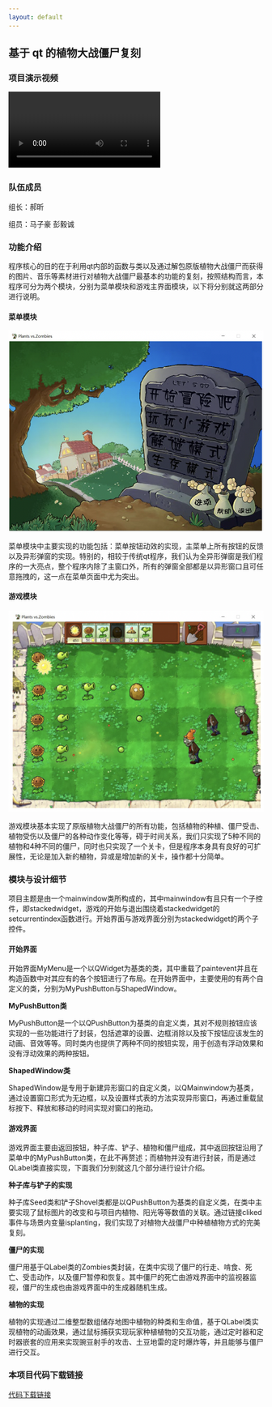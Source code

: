 ```yaml
---
layout: default
---
```




## 基于 qt 的植物大战僵尸复刻

<!-- [项目演示视频链接](http://39.96.165.147/Projects/QT-video/project_0.mp4) -->

### 项目演示视频

<video src="http://39.96.165.147/Projects/QT-video/project_0.mp4" controls>
  你的浏览器不支持 <code>video</code> 标签。
</video>

### 队伍成员

组长：郝昕

组员：马子豪 彭毅诚


### 功能介绍

程序核心的目的在于利用qt内部的函数与类以及通过解包原版植物大战僵尸而获得的图片、音乐等素材进行对植物大战僵尸最基本的功能的复刻，按照结构而言，本程序可分为两个模块，分别为菜单模块和游戏主界面模块，以下将分别就这两部分进行说明。

#### 菜单模块

![](image/project1-1.png)

菜单模块中主要实现的功能包括：菜单按钮动效的实现，主菜单上所有按钮的反馈以及异形弹窗的实现。特别的，相较于传统qt程序，我们认为全异形弹窗是我们程序的一大亮点，整个程序内除了主窗口外，所有的弹窗全部都是以异形窗口且可任意拖拽的，这一点在菜单页面中尤为突出。

#### 游戏模块

![](image/project1-2.png)

游戏模块基本实现了原版植物大战僵尸的所有功能，包括植物的种植、僵尸受击、植物受伤以及僵尸的各种动作变化等等，碍于时间关系，我们只实现了5种不同的植物和4种不同的僵尸，同时也只实现了一个关卡，但是程序本身具有良好的可扩展性，无论是加入新的植物，异或是增加新的关卡，操作都十分简单。

### 模块与设计细节

项目主题是由一个mainwindow类所构成的，其中mainwindow有且只有一个子控件，即stackedwidget，游戏的开始与退出围绕着stackedwidget的setcurrentindex函数进行。开始界面与游戏界面分别为stackedwidget的两个子控件。

#### 开始界面

开始界面MyMenu是一个以QWidget为基类的类，其中重载了paintevent并且在构造函数中对其应有的各个按钮进行了布局。在开始界面中，主要使用的有两个自定义的类，分别为MyPushButton与ShapedWindow。

**MyPushButton类**

MyPushButton是一个以QPushButton为基类的自定义类，其对不规则按钮应该实现的一些功能进行了封装，包括遮罩的设置、边框消除以及按下按钮应该发生的动画、音效等等。同时类内也提供了两种不同的按钮实现，用于创造有浮动效果和没有浮动效果的两种按钮。

**ShapedWindow类**

ShapedWindow是专用于新建异形窗口的自定义类，以QMainwindow为基类，通过设置窗口形式为无边框，以及设置样式表的方法实现异形窗口，再通过重载鼠标按下、释放和移动的时间实现对窗口的拖动。

#### 游戏界面

游戏界面主要由返回按钮，种子库、铲子、植物和僵尸组成，其中返回按钮沿用了菜单中的MyPushButton类，在此不再赘述；而植物并没有进行封装，而是通过QLabel类直接实现，下面我们分别就这几个部分进行设计介绍。


**种子库与铲子的实现**

种子库Seed类和铲子Shovel类都是以QPushButton为基类的自定义类，在类中主要实现了鼠标图片的改变和与项目内植物、阳光等等数值的关联。通过链接cliked事件与场景内变量isplanting，我们实现了对植物大战僵尸中种植植物方式的完美复刻。

**僵尸的实现**

僵尸用基于QLabel类的Zombies类封装，在类中实现了僵尸的行走、啃食、死亡、受击动作，以及僵尸暂停和恢复。其中僵尸的死亡由游戏界面中的监视器监视，僵尸的生成也由游戏界面中的生成器随机生成。

**植物的实现**

植物的实现通过二维整型数组储存地图中植物的种类和生命值，基于QLabel类实现植物的动画效果，通过鼠标捕获实现玩家种植植物的交互功能，通过定时器和定时器嵌套的应用来实现豌豆射手的攻击、土豆地雷的定时爆炸等，并且能够与僵尸进行交互。


### 本项目代码下载链接

[代码下载链接](https://github.com/YuIcy/PlantsVSZombies)